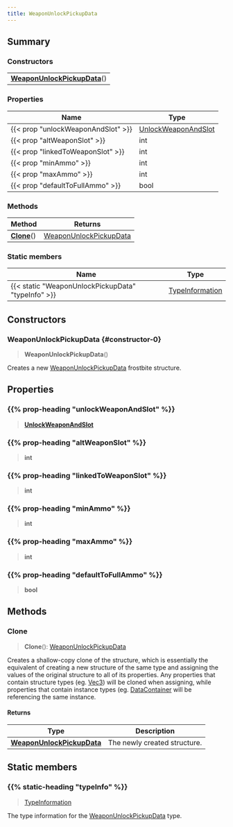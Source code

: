 ```yaml
---
title: WeaponUnlockPickupData
---
```



## Summary
### Constructors
| |
| ----------- |
| **[WeaponUnlockPickupData](#constructor-0)**() |

### Properties
| Name | Type |
| ---- | ---- |
| {{< prop "unlockWeaponAndSlot" >}} | [UnlockWeaponAndSlot](/vext/ref/fb/unlockweaponandslot) |
| {{< prop "altWeaponSlot" >}} | int |
| {{< prop "linkedToWeaponSlot" >}} | int |
| {{< prop "minAmmo" >}} | int |
| {{< prop "maxAmmo" >}} | int |
| {{< prop "defaultToFullAmmo" >}} | bool |

### Methods
| Method | Returns |
| ------ | ---- |
| **[Clone](#clone)**() | [WeaponUnlockPickupData](/vext/ref/fb/weaponunlockpickupdata) |

### Static members
| Name | Type |
| ---- | ---- |
| {{< static "WeaponUnlockPickupData" "typeInfo" >}} | [TypeInformation](/vext/ref/shared/class/typeinformation) |

## Constructors
### WeaponUnlockPickupData {#constructor-0}
> **WeaponUnlockPickupData**()

Creates a new [WeaponUnlockPickupData](/vext/ref/fb/weaponunlockpickupdata) frostbite structure.

## Properties
### {{% prop-heading "unlockWeaponAndSlot" %}}
> **[UnlockWeaponAndSlot](/vext/ref/fb/unlockweaponandslot)**

### {{% prop-heading "altWeaponSlot" %}}
> **int**

### {{% prop-heading "linkedToWeaponSlot" %}}
> **int**

### {{% prop-heading "minAmmo" %}}
> **int**

### {{% prop-heading "maxAmmo" %}}
> **int**

### {{% prop-heading "defaultToFullAmmo" %}}
> **bool**

## Methods
### Clone
> **Clone**(): [WeaponUnlockPickupData](/vext/ref/fb/weaponunlockpickupdata)

Creates a shallow-copy clone of the structure, which is essentially the equivalent of creating a new structure of the same type and assigning the values of the original structure to all of its properties. Any properties that contain structure types (eg. [Vec3](/vext/ref/shared/class/vec3)) will be cloned when assigning, while properties that contain instance types (eg. [DataContainer](/vext/ref/shared/class/datacontainer) will be referencing the same instance.

#### Returns
| Type | Description |
| ---- | ----------- |
| **[WeaponUnlockPickupData](/vext/ref/fb/weaponunlockpickupdata)** | The newly created structure. |

## Static members
### {{% static-heading "typeInfo" %}}
> [TypeInformation](/vext/ref/shared/class/typeinformation)

The type information for the [WeaponUnlockPickupData](/vext/ref/fb/weaponunlockpickupdata) type.

